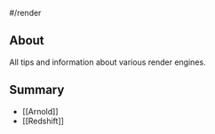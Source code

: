 #/render 

## About

All tips and information about various render engines.

## Summary

- [[Arnold]]
- [[Redshift]]